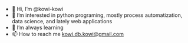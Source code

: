 - 👋 Hi, I’m @kowi-kowi
- 👀 I’m interested in python programing, mostly process automatization, data science, and lately web applications
- 🌱 I’m always learning 
- 📫 How to reach me kowi.db.kowi@gmail.com

<!---
kowi-kowi/kowi-kowi is a ✨ special ✨ repository because its `README.md` (this file) appears on your GitHub profile.
You can click the Preview link to take a look at your changes.
 💞️ 
--->
